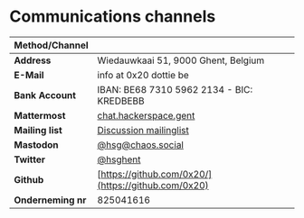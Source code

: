 # Communications channels


| Method/Channel     |                                                            |
| ------------------ | ---------------------------------------------------------- |
| **Address**        | Wiedauwkaai 51, 9000 Ghent, Belgium                        |
| **E-Mail**         | info at 0x20 dottie be                                     |
| **Bank Account**   | IBAN: BE68 7310 5962 2134 - BIC: KREDBEBB                 |
| **Mattermost**     | [chat.hackerspace.gent](https://chat.hackerspace.gent/)    |
| **Mailing list**   | [Discussion mailinglist](https://discuss.hackerspaces.be/) |
| **Mastodon**       | [@hsg@chaos.social](https://chaos.social/@hsg)             |
| **Twitter**        | [@hsghent](http://twitter.com/HSGhent)                     |
| **Github**         | [https://github.com/0x20/](https://github.com/0x20)        |
| **Onderneming nr** | 825041616                                                  |
